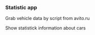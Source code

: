 <h3> Statistic app</h3>
<p>Grab vehicle data by script from avito.ru</p>
<p>Show statistick information about cars</p>
